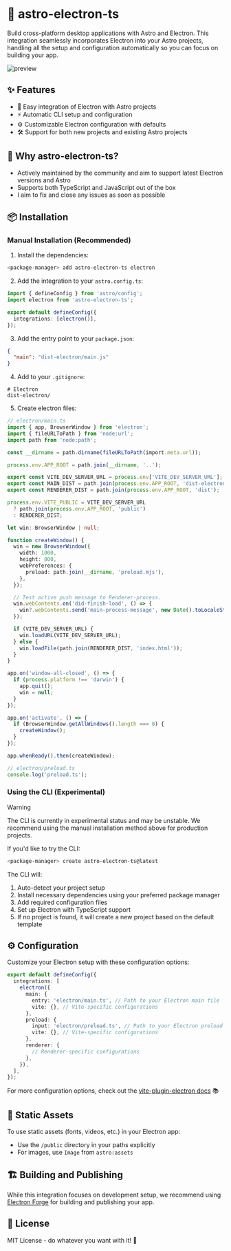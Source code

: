 # 🚀 astro-electron-ts

Build cross-platform desktop applications with Astro and Electron. This integration seamlessly incorporates Electron into your Astro projects, handling all the setup and configuration automatically so you can focus on building your app.

![preview](https://github.com/user-attachments/assets/91d3b3d4-76f1-43f7-b467-3cc93a324f31)

## ✨ Features

- 🔌 Easy integration of Electron with Astro projects
- ⚡️ Automatic CLI setup and configuration
- ⚙️ Customizable Electron configuration with defaults
- 🛠️ Support for both new projects and existing Astro projects

## 🤔 Why astro-electron-ts?

- Actively maintained by the community and aim to support latest Electron versions and Astro
- Supports both TypeScript and JavaScript out of the box
- I aim to fix and close any issues as soon as possible

## 📦 Installation

### Manual Installation (Recommended)

1. Install the dependencies:

```bash
<package-manager> add astro-electron-ts electron
```

2. Add the integration to your `astro.config.ts`:

```typescript
import { defineConfig } from 'astro/config';
import electron from 'astro-electron-ts';

export default defineConfig({
  integrations: [electron()],
});
```

3. Add the entry point to your `package.json`:

```json
{
  "main": "dist-electron/main.js"
}
```

4. Add to your `.gitignore`:

```
# Electron
dist-electron/
```

5. Create electron files:

```typescript
// electron/main.ts
import { app, BrowserWindow } from 'electron';
import { fileURLToPath } from 'node:url';
import path from 'node:path';

const __dirname = path.dirname(fileURLToPath(import.meta.url));

process.env.APP_ROOT = path.join(__dirname, '..');

export const VITE_DEV_SERVER_URL = process.env['VITE_DEV_SERVER_URL'];
export const MAIN_DIST = path.join(process.env.APP_ROOT, 'dist-electron');
export const RENDERER_DIST = path.join(process.env.APP_ROOT, 'dist');

process.env.VITE_PUBLIC = VITE_DEV_SERVER_URL
  ? path.join(process.env.APP_ROOT, 'public')
  : RENDERER_DIST;

let win: BrowserWindow | null;

function createWindow() {
  win = new BrowserWindow({
    width: 1000,
    height: 800,
    webPreferences: {
      preload: path.join(__dirname, 'preload.mjs'),
    },
  });

  // Test active push message to Renderer-process.
  win.webContents.on('did-finish-load', () => {
    win?.webContents.send('main-process-message', new Date().toLocaleString());
  });

  if (VITE_DEV_SERVER_URL) {
    win.loadURL(VITE_DEV_SERVER_URL);
  } else {
    win.loadFile(path.join(RENDERER_DIST, 'index.html'));
  }
}

app.on('window-all-closed', () => {
  if (process.platform !== 'darwin') {
    app.quit();
    win = null;
  }
});

app.on('activate', () => {
  if (BrowserWindow.getAllWindows().length === 0) {
    createWindow();
  }
});

app.whenReady().then(createWindow);
```

```typescript
// electron/preload.ts
console.log('preload.ts');
```

### Using the CLI (Experimental)

> [!WARNING]
> The CLI is currently in experimental status and may be unstable. We recommend using the manual installation method above for production projects.

If you'd like to try the CLI:

```bash
<package-manager> create astro-electron-ts@latest
```

The CLI will:

1. Auto-detect your project setup
2. Install necessary dependencies using your preferred package manager
3. Add required configuration files
4. Set up Electron with TypeScript support
5. If no project is found, it will create a new project based on the default template

## ⚙️ Configuration

Customize your Electron setup with these configuration options:

```typescript
export default defineConfig({
  integrations: [
    electron({
      main: {
        entry: 'electron/main.ts', // Path to your Electron main file
        vite: {}, // Vite-specific configurations
      },
      preload: {
        input: 'electron/preload.ts', // Path to your Electron preload file
        vite: {}, // Vite-specific configurations
      },
      renderer: {
        // Renderer-specific configurations
      },
    }),
  ],
});
```

For more configuration options, check out the [vite-plugin-electron docs](https://github.com/electron-vite/vite-plugin-electron) 📚

## 🎨 Static Assets

To use static assets (fonts, videos, etc.) in your Electron app:

- Use the `/public` directory in your paths explicitly
- For images, use `Image` from `astro:assets`

## 🏗️ Building and Publishing

While this integration focuses on development setup, we recommend using [Electron Forge](https://www.electronforge.io/) for building and publishing your app.

## 📄 License

MIT License - do whatever you want with it! 🎉
